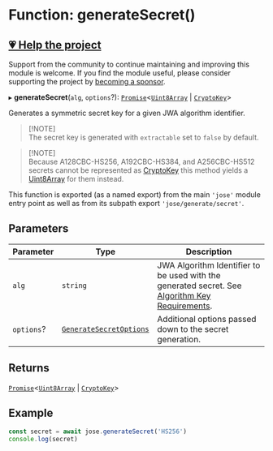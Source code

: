 # Function: generateSecret()

## [💗 Help the project](https://github.com/sponsors/panva)

Support from the community to continue maintaining and improving this module is welcome. If you find the module useful, please consider supporting the project by [becoming a sponsor](https://github.com/sponsors/panva).

▸ **generateSecret**(`alg`, `options`?): [`Promise`](https://developer.mozilla.org/docs/Web/JavaScript/Reference/Global_Objects/Promise)\<[`Uint8Array`](https://developer.mozilla.org/docs/Web/JavaScript/Reference/Global_Objects/Uint8Array) \| [`CryptoKey`](https://developer.mozilla.org/docs/Web/API/CryptoKey)\>

Generates a symmetric secret key for a given JWA algorithm identifier.

> [!NOTE]\
> The secret key is generated with `extractable` set to `false` by default.

> [!NOTE]\
> Because A128CBC-HS256, A192CBC-HS384, and A256CBC-HS512 secrets cannot be represented as
> [CryptoKey](https://developer.mozilla.org/docs/Web/API/CryptoKey) this method yields a [Uint8Array](https://developer.mozilla.org/docs/Web/JavaScript/Reference/Global_Objects/Uint8Array) for them instead.

This function is exported (as a named export) from the main `'jose'` module entry point as well
as from its subpath export `'jose/generate/secret'`.

## Parameters

| Parameter | Type | Description |
| ------ | ------ | ------ |
| `alg` | `string` | JWA Algorithm Identifier to be used with the generated secret. See [Algorithm Key Requirements](https://github.com/panva/jose/issues/210). |
| `options`? | [`GenerateSecretOptions`](../interfaces/GenerateSecretOptions.md) | Additional options passed down to the secret generation. |

## Returns

[`Promise`](https://developer.mozilla.org/docs/Web/JavaScript/Reference/Global_Objects/Promise)\<[`Uint8Array`](https://developer.mozilla.org/docs/Web/JavaScript/Reference/Global_Objects/Uint8Array) \| [`CryptoKey`](https://developer.mozilla.org/docs/Web/API/CryptoKey)\>

## Example

```js
const secret = await jose.generateSecret('HS256')
console.log(secret)
```
